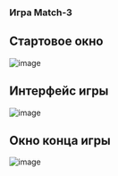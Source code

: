 ### Игра Match-3
## Стартовое окно
![image](https://user-images.githubusercontent.com/91527667/201094205-1cc2f0f7-e474-4705-9677-cc2b9686c833.png)
## Интерфейс игры
![image](https://user-images.githubusercontent.com/91527667/201094306-cb65a254-58ac-466e-aed8-3ae03d3b1a1d.png)
## Окно конца игры
![image](https://user-images.githubusercontent.com/91527667/201094551-cb100e59-897e-4e01-8505-aa63911033bc.png)
